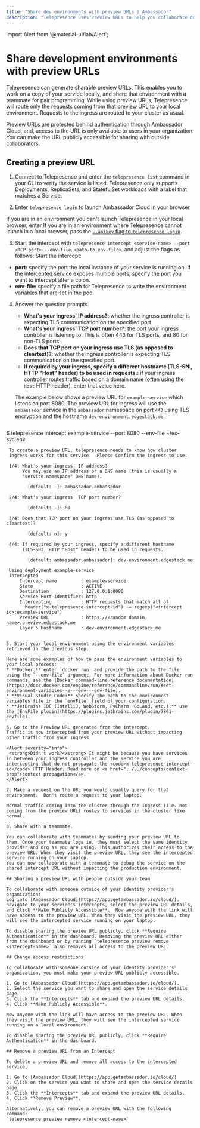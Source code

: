 ```yaml
---
title: "Share dev environments with preview URLs | Ambassador"
description: "Telepresence uses Preview URLs to help you collaborate on developing Kubernetes services with teammates."
---
```


import Alert from '@material-ui/lab/Alert';

# Share development environments with preview URLs

Telepresence can generate sharable preview URLs. This enables you to work on a copy of your service locally, and share that environment with a teammate for pair programming. While using preview URLs, Telepresence will route only the requests coming from that preview URL to your local environment. Requests to the ingress are routed to your cluster as usual.

Preview URLs are protected behind authentication through Ambassador Cloud, and, access to the URL is only available to users in your organization. You can make the URL publicly accessible for sharing with outside collaborators.

## Creating a preview URL

1. Connect to Telepresence and enter the `telepresence list` command in your CLI to verify the service is listed. 
Telepresence only supports Deployments, ReplicaSets, and StatefulSet workloads with a label that matches a Service. 

2. Enter `telepresence login` to launch Ambassador Cloud in your browser.

 If you are in an environment you can't launch Telepresence in your local browser, enter   If you are in an environment where Telepresence cannot launch in a local browser, pass the [`--apikey` flag to `telepresence login`](../../reference/client/login/).

3. Start the intercept with `telepresence intercept <service-name> --port <TCP-port> --env-file <path-to-env-file> `and adjust the flags as follows:
 Start the intercept:
 * **port:** specify the port the local instance of your service is running on. If the intercepted service exposes multiple ports, specify the port you want to intercept after a colon.
 * **env-file:** specify a file path for Telepresence to write the environment variables that are set in the pod. 

4. Answer the question prompts.
   * **What's your ingress' IP address?**: whether the ingress controller is expecting TLS communication on the specified port.
   * **What's your ingress' TCP port number?**: the port your ingress controller is listening to. This is often 443 for TLS ports, and 80 for non-TLS ports.
   * **Does that TCP port on your ingress use TLS (as opposed to cleartext)?**: whether the ingress controller is expecting TLS communication on the specified port.
   * **If required by your ingress, specify a different hostname (TLS-SNI, HTTP "Host" header) to be used in requests.**: if your ingress controller routes traffic based on a domain name (often using the `Host` HTTP header), enter that value here.

   The example below shows a preview URL for `example-service` which listens on port 8080.  The preview URL for ingress will use the `ambassador` service in the `ambassador` namespace on port `443` using TLS encryption and the hostname `dev-environment.edgestack.me`:

   ```console
$ telepresence intercept example-service --port 8080 --env-file ~/ex-svc.env

     To create a preview URL, telepresence needs to know how cluster
     ingress works for this service.  Please Confirm the ingress to use.

     1/4: What's your ingress' IP address?
          You may use an IP address or a DNS name (this is usually a
          "service.namespace" DNS name).

            [default: -]: ambassador.ambassador

     2/4: What's your ingress' TCP port number?

            [default: -]: 80

     3/4: Does that TCP port on your ingress use TLS (as opposed to cleartext)?

            [default: n]: y

     4/4: If required by your ingress, specify a different hostname
          (TLS-SNI, HTTP "Host" header) to be used in requests.

            [default: ambassador.ambassador]: dev-environment.edgestack.me

     Using deployment example-service
     intercepted
         Intercept name         : example-service
         State                  : ACTIVE
         Destination            : 127.0.0.1:8080
         Service Port Identifier: http
         Intercepting           : HTTP requests that match all of:
           header("x-telepresence-intercept-id") ~= regexp("<intercept id>:example-service")
         Preview URL            : https://<random domain name>.preview.edgestack.me
         Layer 5 Hostname       : dev-environment.edgestack.me
   ```

5. Start your local environment using the environment variables retrieved in the previous step.

  Here are some examples of how to pass the environment variables to your local process:
   * **Docker:** enter `docker run` and provide the path to the file using the `--env-file` argument. For more information about Docker run commands, see the [Docker command-line reference documentation](https://docs.docker.com/engine/reference/commandline/run/#set-environment-variables--e---env---env-file).
   * **Visual Studio Code:** specify the path to the environment variables file in the `envFile` field of your configuration.
   * **JetBrains IDE (IntelliJ, WebStorm, PyCharm, GoLand, etc.):** use the [EnvFile plugin](https://plugins.jetbrains.com/plugin/7861-envfile).

6. Go to the Preview URL generated from the intercept.
Traffic is now intercepted from your preview URL without impacting other traffic from your Ingress.

  <Alert severity="info">
    <strong>Didn't work?</strong> It might be because you have services in between your ingress controller and the service you are intercepting that do not propagate the <code>x-telepresence-intercept-id</code> HTTP Header. Read more on <a href="../../concepts/context-prop">context propagation</a>.
  </Alert>

7. Make a request on the URL you would usually query for that environment.  Don't route a request to your laptop.

  Normal traffic coming into the cluster through the Ingress (i.e. not coming from the preview URL) routes to services in the cluster like normal.

8. Share with a teammate.

   You can collaborate with teammates by sending your preview URL to them. Once your teammate logs in, they must select the same identity provider and org as you are using. This authorizes their access to the preview URL. When they visit the preview URL, they see the intercepted service running on your laptop. 
   You can now collaborate with a teammate to debug the service on the shared intercept URL without impacting the production environment.

## Sharing a preview URL with people outside your team

To collaborate with someone outside of your identity provider's organization:
Log into [Ambassador Cloud](https://app.getambassador.io/cloud/).
 navigate to your service's intercepts, select the preview URL details, and click **Make Publicly Accessible**.  Now anyone with the link will have access to the preview URL. When they visit the preview URL, they will see the intercepted service running on your laptop.

To disable sharing the preview URL publicly, click **Require Authentication** in the dashboard. Removing the preview URL either from the dashboard or by running `telepresence preview remove <intercept-name>` also removes all access to the preview URL.

## Change access restrictions

To collaborate with someone outside of your identity provider's organization, you must make your preview URL publicly accessible.

1. Go to [Ambassador Cloud](https://app.getambassador.io/cloud/).
2. Select the service you want to share and open the service details page.
3. Click the **Intercepts** tab and expand the preview URL details.
4. Click **Make Publicly Accessible**.

Now anyone with the link will have access to the preview URL. When they visit the preview URL, they will see the intercepted service running on a local environment.

To disable sharing the preview URL publicly, click **Require Authentication** in the dashboard.

## Remove a preview URL from an Intercept

To delete a preview URL and remove all access to the intercepted service,

1. Go to [Ambassador Cloud](https://app.getambassador.io/cloud/)
2. Click on the service you want to share and open the service details page.
3. Click the **Intercepts** tab and expand the preview URL details.
4. Click **Remove Preview**.

Alternatively, you can remove a preview URL with the following command:
`telepresence preview remove <intercept-name>`
